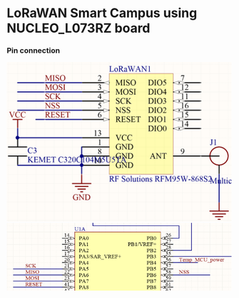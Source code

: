 # LoRaWAN Smart Campus using NUCLEO_L073RZ board

### Pin connection
![chip connection 1](../media/image1.png)
![chip connection 2](media/image2.png)
